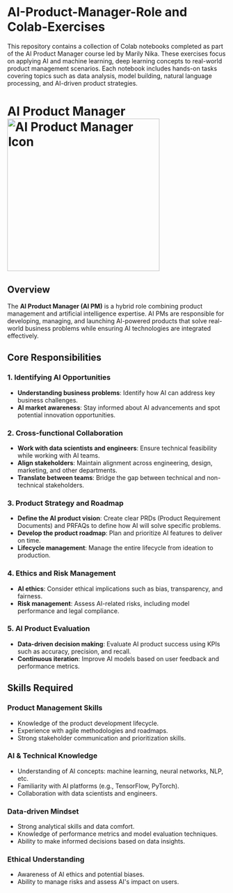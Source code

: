# AI-Product-Manager-Role and Colab-Exercises
This repository contains a collection of Colab notebooks completed as part of the AI Product Manager course led by Marily Nika. These exercises focus on applying AI and machine learning, deep learning concepts to real-world product management scenarios. Each notebook includes hands-on tasks covering topics such as data analysis, model building, natural language processing, and AI-driven product strategies.
# AI Product Manager <img src="https://github.com/user-attachments/assets/10666d61-d300-40ed-8831-70bd64e0e972" alt="AI Product Manager Icon" width="350" height="350">

## Overview

The **AI Product Manager (AI PM)** is a hybrid role combining product management and artificial intelligence expertise. AI PMs are responsible for developing, managing, and launching AI-powered products that solve real-world business problems while ensuring AI technologies are integrated effectively.

## Core Responsibilities

### 1. Identifying AI Opportunities
- **Understanding business problems**: Identify how AI can address key business challenges.
- **AI market awareness**: Stay informed about AI advancements and spot potential innovation opportunities.

### 2. Cross-functional Collaboration
- **Work with data scientists and engineers**: Ensure technical feasibility while working with AI teams.
- **Align stakeholders**: Maintain alignment across engineering, design, marketing, and other departments.
- **Translate between teams**: Bridge the gap between technical and non-technical stakeholders.

### 3. Product Strategy and Roadmap
- **Define the AI product vision**: Create clear PRDs (Product Requirement Documents) and PRFAQs to define how AI will solve specific problems.
- **Develop the product roadmap**: Plan and prioritize AI features to deliver on time.
- **Lifecycle management**: Manage the entire lifecycle from ideation to production.

### 4. Ethics and Risk Management
- **AI ethics**: Consider ethical implications such as bias, transparency, and fairness.
- **Risk management**: Assess AI-related risks, including model performance and legal compliance.

### 5. AI Product Evaluation
- **Data-driven decision making**: Evaluate AI product success using KPIs such as accuracy, precision, and recall.
- **Continuous iteration**: Improve AI models based on user feedback and performance metrics.

## Skills Required

### Product Management Skills
- Knowledge of the product development lifecycle.
- Experience with agile methodologies and roadmaps.
- Strong stakeholder communication and prioritization skills.

### AI & Technical Knowledge
- Understanding of AI concepts: machine learning, neural networks, NLP, etc.
- Familiarity with AI platforms (e.g., TensorFlow, PyTorch).
- Collaboration with data scientists and engineers.

### Data-driven Mindset
- Strong analytical skills and data comfort.
- Knowledge of performance metrics and model evaluation techniques.
- Ability to make informed decisions based on data insights.

### Ethical Understanding
- Awareness of AI ethics and potential biases.
- Ability to manage risks and assess AI's impact on users.
